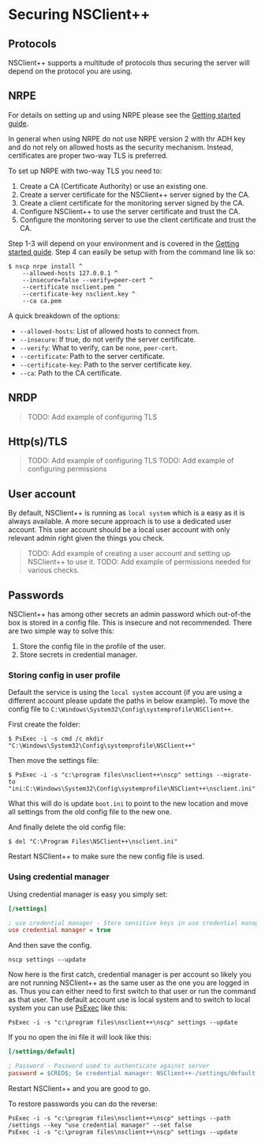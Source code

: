# Securing NSClient++

## Protocols

NSClient++ supports a multitude of protocols thus securing the server will depend on the protocol you are using.

## NRPE

For details on setting up and using NRPE please see the [Getting started guide](./getting-started.md).

In general when using NRPE do not use NRPE version 2 with thr ADH key and do not rely on allowed hosts as the security mechanism.
Instead, certificates are proper two-way TLS is preferred.

To set up NRPE with two-way TLS you need to:
1. Create a CA (Certificate Authority) or use an existing one.
2. Create a server certificate for the NSClient++ server signed by the CA.
3. Create a client certificate for the monitoring server signed by the CA.
4. Configure NSClient++ to use the server certificate and trust the CA.
5. Configure the monitoring server to use the client certificate and trust the CA.

Step 1-3 will depend on your environment and is covered in the [Getting started guide](./getting-started.md).
Step 4 can easily be setup with from the command line lik so:

```commandline:
$ nscp nrpe install ^
	--allowed-hosts 127.0.0.1 ^
	--insecure=false --verify=peer-cert ^
	--certificate nsclient.pem ^
	--certificate-key nsclient.key ^
	--ca ca.pem
```

A quick breakdown of the options:
* `--allowed-hosts`: List of allowed hosts to connect from.
* `--insecure`: If true, do not verify the server certificate.
* `--verify`: What to verify, can be `none`, `peer-cert`.
* `--certificate`: Path to the server certificate.
* `--certificate-key`: Path to the server certificate key.
* `--ca`: Path to the CA certificate.

## NRDP

> TODO: Add example of configuring TLS

## Http(s)/TLS

> TODO: Add example of configuring TLS
> TODO: Add example of configuring permissions

## User account

By default, NSClient++ is running as `local system` which is a easy as it is always available.
A more secure approach is to use a dedicated user account.
This user account should be a local user account with only relevant admin right given the things you check.

> TODO: Add example of creating a user account and setting up NSClient++ to use it.
> TODO: Add example of permissions needed for various checks.

## Passwords

NSClient++ has among other secrets an admin password which out-of-the box is stored in a config file.
This is insecure and not recommended.
There are two simple way to solve this:
1. Store the config file in the profile of the user.
2. Store secrets in credential manager.

### Storing config in user profile

Default the service is using the `local system` account (if you are using a different account please update the paths in below example).
To move the config file to `C:\Windows\System32\Config\systemprofile\NSClient++`.

First create the folder:
```commandline
$ PsExec -i -s cmd /c mkdir "C:\Windows\System32\Config\systemprofile\NSClient++"
```

Then move the settings file:
```commandline
$ PsExec -i -s "c:\program files\nsclient++\nscp" settings --migrate-to "ini:C:\Windows\System32\Config\systemprofile\NSClient++\nsclient.ini"
```
What this will do is update `boot.ini` to point to the new location and move all settings from the old config file to the new one.

And finally delete the old config file:
```commandline
$ del "C:\Program Files\NSClient++\nsclient.ini"
```

Restart NSClient++ to make sure the new config file is used.

### Using credential manager

Using credential manager is easy you simply set:
```ini
[/settings]

; use credential manager - Store sensitive keys in use credential manager instead of ini file
use credential manager = true
```

And then save the config.
```commandline
nscp settings --update
```

Now here is the first catch, credential manager is per account so likely you are not running NSClient++ as the same user as the one you are logged in as.
Thus you can either need to first switch to that user or run the command as that user.
The default account use is local system and to switch to local system you can use [PsExec](https://docs.microsoft.com/en-us/sysinternals/downloads/psexec) like this:
```commandline
PsExec -i -s "c:\program files\nsclient++\nscp" settings --update
```

If you no open the ini file it will look like this:
```ini
[/settings/default]

; Password - Password used to authenticate against server
password = $CRED$; Se credential manager: NSClient++-/settings/default.password
```

Restart NSClient++ and you are good to go.

To restore passwords you can do the reverse:
```commandline
PsExec -i -s "c:\program files\nsclient++\nscp" settings --path /settings --key "use credential manager" --set false
PsExec -i -s "c:\program files\nsclient++\nscp" settings --update
```
